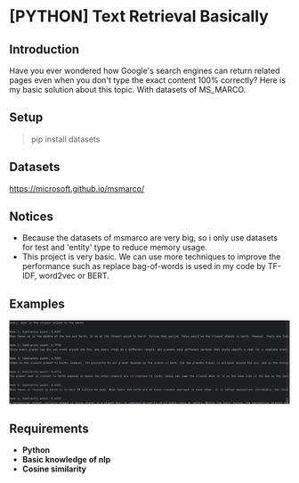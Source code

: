 # [PYTHON] Text Retrieval Basically 

## Introduction

Have you ever wondered how Google's search engines can return related pages even when you don't type the exact content 100% correctly? Here is my basic solution about this topic. With datasets of MS_MARCO.

## Setup
> pip install datasets 

## Datasets
https://microsoft.github.io/msmarco/

## Notices

* Because the datasets of msmarco are very big, so i only use datasets for test and 'entity' type to reduce memory usage.
* This project is very basic. We can use more techniques to improve the performance such as replace bag-of-words is used in my code by TF-IDF, word2vec or BERT.
## Examples
<img src="image/example.png" width=800><br/>

## Requirements
* **Python**
* **Basic knowledge of nlp**
* **Cosine similarity**